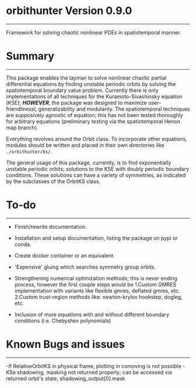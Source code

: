 # orbithunter Version 0.9.0
-------------------------
Framework for solving chaotic nonlinear PDEs in spatiotemporal manner.

# Summary
--------------
This package enables the layman to solve nonlinear chaotic partial differential equations
by finding unstable periodic orbits by solving the spatiotemporal boundary value problem.
Currently there is only implementations of all techniques for the Kuramoto-Sivashinsky equation (KSE);
***HOWEVER***, the package was designed to maximize user-friendlinessl, generalizability and modularity. The
spatiotemporal techniques are supposively agnostic of equation; this has not been tested thoroughly for
arbitrary equations (preliminary testing via the spatiotemporal Henon map branch).

Everything revolves around the Orbit class. To incorporate other equations, modules should be written
and placed in their own directories like ```./orbithunter/ks/```.

The general usage of this package, currently, is to find exponentially unstable periodic orbits; 
solutions to the KSE with doubly periodic boundary conditions. These solutions can have a variety of
symmetries, as indicated by the subclasses of the OrbitKS class. 

# To-do
-----
- Finish/rewrite documentation. 
- Installation and setup documentation, listing the package on pypi or conda. 
- Create docker container or an equivalent. 
- 'Expensive' gluing which searches symmetry group orbits.
- Strengthening numerical optimization methods; this is never ending process, however
the first couple steps would be
	1.Custom GMRES implementation with variants like flexible gmres, deflated gmres, etc.
	2.Custom trust-region methods like: newton-krylov hookstep, dogleg, etc.

- Inclusion of more equations with and without different boundary conditions (i.e. Chebyshev polynomials)

# Known Bugs and issues
---------------------
-If RelativeOrbitKS in physical frame, plotting in comoving is not possible 
-KSe shadowing, masking not returned properly; can be accessed via returned orbit's state, shadowing_output[0].mask

